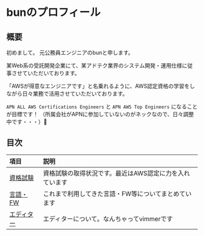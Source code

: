 # bunのプロフィール

## 概要

初めまして。
元公務員エンジニアのbunと申します。

某Web系の受託開発企業にて、某アドテク業界のシステム開発・運用仕様に従事させていただいております。

「AWSが得意なエンジニアです」と名乗れるように、AWS認定資格の学習をしながら日々業務で活用させていただいております。

`APN ALL AWS Certifications Engineers` と `APN AWS Top Engineers` になることが目標です！
（所属会社がAPNに参加していないのがネックなので、日々調整中です・・・）

## 目次

|項目|説明|
|:----|:----|
|[資格試験](./profile/certified.md)|資格試験の取得状況です。最近はAWS認定に力を入れています|
|[言語・FW](./profile/programing_language.md)|これまで利用してきた言語・FW等についてまとめています|
|[エディター](./profile/editor.md)|エディターについて。なんちゃってvimmerです|



